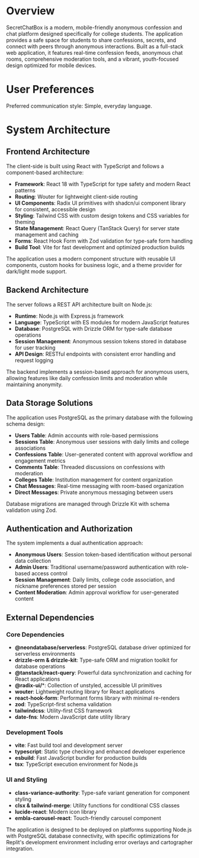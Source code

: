 # Overview

SecretChatBox is a modern, mobile-friendly anonymous confession and chat platform designed specifically for college students. The application provides a safe space for students to share confessions, secrets, and connect with peers through anonymous interactions. Built as a full-stack web application, it features real-time confession feeds, anonymous chat rooms, comprehensive moderation tools, and a vibrant, youth-focused design optimized for mobile devices.

# User Preferences

Preferred communication style: Simple, everyday language.

# System Architecture

## Frontend Architecture

The client-side is built using React with TypeScript and follows a component-based architecture:

- **Framework**: React 18 with TypeScript for type safety and modern React patterns
- **Routing**: Wouter for lightweight client-side routing
- **UI Components**: Radix UI primitives with shadcn/ui component library for consistent, accessible design
- **Styling**: Tailwind CSS with custom design tokens and CSS variables for theming
- **State Management**: React Query (TanStack Query) for server state management and caching
- **Forms**: React Hook Form with Zod validation for type-safe form handling
- **Build Tool**: Vite for fast development and optimized production builds

The application uses a modern component structure with reusable UI components, custom hooks for business logic, and a theme provider for dark/light mode support.

## Backend Architecture

The server follows a REST API architecture built on Node.js:

- **Runtime**: Node.js with Express.js framework
- **Language**: TypeScript with ES modules for modern JavaScript features
- **Database**: PostgreSQL with Drizzle ORM for type-safe database operations
- **Session Management**: Anonymous session tokens stored in database for user tracking
- **API Design**: RESTful endpoints with consistent error handling and request logging

The backend implements a session-based approach for anonymous users, allowing features like daily confession limits and moderation while maintaining anonymity.

## Data Storage Solutions

The application uses PostgreSQL as the primary database with the following schema design:

- **Users Table**: Admin accounts with role-based permissions
- **Sessions Table**: Anonymous user sessions with daily limits and college associations
- **Confessions Table**: User-generated content with approval workflow and engagement metrics
- **Comments Table**: Threaded discussions on confessions with moderation
- **Colleges Table**: Institution management for content organization
- **Chat Messages**: Real-time messaging with room-based organization
- **Direct Messages**: Private anonymous messaging between users

Database migrations are managed through Drizzle Kit with schema validation using Zod.

## Authentication and Authorization

The system implements a dual authentication approach:

- **Anonymous Users**: Session token-based identification without personal data collection
- **Admin Users**: Traditional username/password authentication with role-based access control
- **Session Management**: Daily limits, college code association, and nickname preferences stored per session
- **Content Moderation**: Admin approval workflow for user-generated content

## External Dependencies

### Core Dependencies

- **@neondatabase/serverless**: PostgreSQL database driver optimized for serverless environments
- **drizzle-orm & drizzle-kit**: Type-safe ORM and migration toolkit for database operations
- **@tanstack/react-query**: Powerful data synchronization and caching for React applications
- **@radix-ui/***: Collection of unstyled, accessible UI primitives
- **wouter**: Lightweight routing library for React applications
- **react-hook-form**: Performant forms library with minimal re-renders
- **zod**: TypeScript-first schema validation
- **tailwindcss**: Utility-first CSS framework
- **date-fns**: Modern JavaScript date utility library

### Development Tools

- **vite**: Fast build tool and development server
- **typescript**: Static type checking and enhanced developer experience
- **esbuild**: Fast JavaScript bundler for production builds
- **tsx**: TypeScript execution environment for Node.js

### UI and Styling

- **class-variance-authority**: Type-safe variant generation for component styling
- **clsx & tailwind-merge**: Utility functions for conditional CSS classes
- **lucide-react**: Modern icon library
- **embla-carousel-react**: Touch-friendly carousel component

The application is designed to be deployed on platforms supporting Node.js with PostgreSQL database connectivity, with specific optimizations for Replit's development environment including error overlays and cartographer integration.